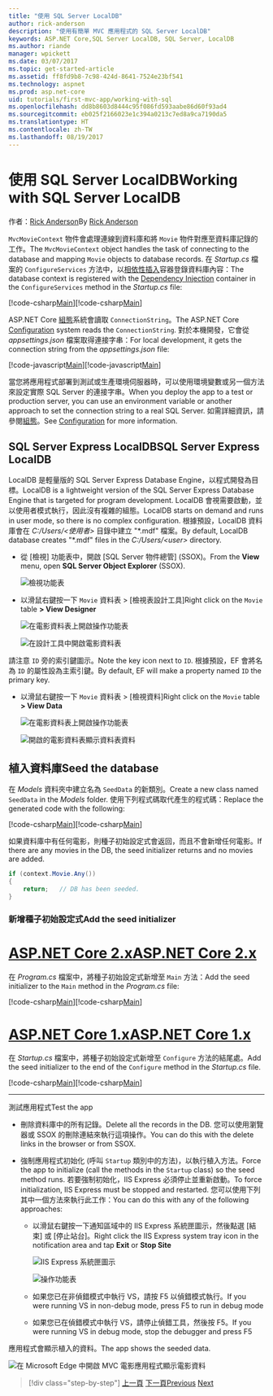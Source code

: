 ```yaml
---
title: "使用 SQL Server LocalDB"
author: rick-anderson
description: "使用有簡單 MVC 應用程式的 SQL Server LocalDB"
keywords: ASP.NET Core,SQL Server LocalDB, SQL Server, LocalDB
ms.author: riande
manager: wpickett
ms.date: 03/07/2017
ms.topic: get-started-article
ms.assetid: ff8fd9b8-7c98-424d-8641-7524e23bf541
ms.technology: aspnet
ms.prod: asp.net-core
uid: tutorials/first-mvc-app/working-with-sql
ms.openlocfilehash: dd8b8603d8444c95f086fd593aabe86d60f93ad4
ms.sourcegitcommit: eb025f2166023e1c394a0213c7ed8a9ca7190da5
ms.translationtype: HT
ms.contentlocale: zh-TW
ms.lasthandoff: 08/19/2017
---
```

# <a name="working-with-sql-server-localdb"></a><span data-ttu-id="2a8a5-104">使用 SQL Server LocalDB</span><span class="sxs-lookup"><span data-stu-id="2a8a5-104">Working with SQL Server LocalDB</span></span>

<span data-ttu-id="2a8a5-105">作者：[Rick Anderson](https://twitter.com/RickAndMSFT)</span><span class="sxs-lookup"><span data-stu-id="2a8a5-105">By [Rick Anderson](https://twitter.com/RickAndMSFT)</span></span>

<span data-ttu-id="2a8a5-106">`MvcMovieContext` 物件會處理連線到資料庫和將 `Movie` 物件對應至資料庫記錄的工作。</span><span class="sxs-lookup"><span data-stu-id="2a8a5-106">The `MvcMovieContext` object handles the task of connecting to the database and mapping `Movie` objects to database records.</span></span> <span data-ttu-id="2a8a5-107">在 *Startup.cs* 檔案的 `ConfigureServices` 方法中，以[相依性插入](xref:fundamentals/dependency-injection)容器登錄資料庫內容：</span><span class="sxs-lookup"><span data-stu-id="2a8a5-107">The database context is registered with the [Dependency Injection](xref:fundamentals/dependency-injection) container in the `ConfigureServices` method in the *Startup.cs* file:</span></span>

<span data-ttu-id="2a8a5-108">[!code-csharp[Main](../../tutorials/first-mvc-app/start-mvc/sample/MvcMovie/Startup.cs?name=ConfigureServices&highlight=6-7)]</span><span class="sxs-lookup"><span data-stu-id="2a8a5-108">[!code-csharp[Main](../../tutorials/first-mvc-app/start-mvc/sample/MvcMovie/Startup.cs?name=ConfigureServices&highlight=6-7)]</span></span>

<span data-ttu-id="2a8a5-109">ASP.NET Core [組態](xref:fundamentals/configuration)系統會讀取 `ConnectionString`。</span><span class="sxs-lookup"><span data-stu-id="2a8a5-109">The ASP.NET Core [Configuration](xref:fundamentals/configuration) system reads the `ConnectionString`.</span></span> <span data-ttu-id="2a8a5-110">對於本機開發，它會從 *appsettings.json* 檔案取得連接字串：</span><span class="sxs-lookup"><span data-stu-id="2a8a5-110">For local development, it gets the connection string from the *appsettings.json* file:</span></span>

<span data-ttu-id="2a8a5-111">[!code-javascript[Main](start-mvc/sample/MvcMovie/appsettings.json?highlight=2&range=8-10)]</span><span class="sxs-lookup"><span data-stu-id="2a8a5-111">[!code-javascript[Main](start-mvc/sample/MvcMovie/appsettings.json?highlight=2&range=8-10)]</span></span>

<span data-ttu-id="2a8a5-112">當您將應用程式部署到測試或生產環境伺服器時，可以使用環境變數或另一個方法來設定實際 SQL Server 的連接字串。</span><span class="sxs-lookup"><span data-stu-id="2a8a5-112">When you deploy the app to a test or production server, you can use an environment variable or another approach to set the connection string to a real SQL Server.</span></span> <span data-ttu-id="2a8a5-113">如需詳細資訊，請參閱[組態](xref:fundamentals/configuration)。</span><span class="sxs-lookup"><span data-stu-id="2a8a5-113">See [Configuration](xref:fundamentals/configuration) for more information.</span></span>

## <a name="sql-server-express-localdb"></a><span data-ttu-id="2a8a5-114">SQL Server Express LocalDB</span><span class="sxs-lookup"><span data-stu-id="2a8a5-114">SQL Server Express LocalDB</span></span>

<span data-ttu-id="2a8a5-115">LocalDB 是輕量版的 SQL Server Express Database Engine，以程式開發為目標。</span><span class="sxs-lookup"><span data-stu-id="2a8a5-115">LocalDB is a lightweight version of the SQL Server Express Database Engine that is targeted for program development.</span></span> <span data-ttu-id="2a8a5-116">LocalDB 會視需要啟動，並以使用者模式執行，因此沒有複雜的組態。</span><span class="sxs-lookup"><span data-stu-id="2a8a5-116">LocalDB starts on demand and runs in user mode, so there is no complex configuration.</span></span> <span data-ttu-id="2a8a5-117">根據預設，LocalDB 資料庫會在 *C:/Users/\<使用者\>* 目錄中建立 "\*.mdf" 檔案。</span><span class="sxs-lookup"><span data-stu-id="2a8a5-117">By default, LocalDB database creates "\*.mdf" files in the *C:/Users/\<user\>* directory.</span></span>

* <span data-ttu-id="2a8a5-118">從 [檢視] 功能表中，開啟 [SQL Server 物件總管] (SSOX)。</span><span class="sxs-lookup"><span data-stu-id="2a8a5-118">From the **View** menu, open **SQL Server Object Explorer** (SSOX).</span></span>

  ![檢視功能表](working-with-sql/_static/ssox.png)

* <span data-ttu-id="2a8a5-120">以滑鼠右鍵按一下 `Movie` 資料表 > [檢視表設計工具]</span><span class="sxs-lookup"><span data-stu-id="2a8a5-120">Right click on the `Movie` table **> View Designer**</span></span>

  ![在電影資料表上開啟操作功能表](working-with-sql/_static/design.png)

  ![在設計工具中開啟電影資料表](working-with-sql/_static/dv.png)

<span data-ttu-id="2a8a5-123">請注意 `ID` 旁的索引鍵圖示。</span><span class="sxs-lookup"><span data-stu-id="2a8a5-123">Note the key icon next to `ID`.</span></span> <span data-ttu-id="2a8a5-124">根據預設，EF 會將名為 `ID` 的屬性設為主索引鍵。</span><span class="sxs-lookup"><span data-stu-id="2a8a5-124">By default, EF will make a property named `ID` the primary key.</span></span>

* <span data-ttu-id="2a8a5-125">以滑鼠右鍵按一下 `Movie` 資料表 > [檢視資料]</span><span class="sxs-lookup"><span data-stu-id="2a8a5-125">Right click on the `Movie` table **> View Data**</span></span>

  ![在電影資料表上開啟操作功能表](working-with-sql/_static/ssox2.png)

  ![開啟的電影資料表顯示資料表資料](working-with-sql/_static/vd22.png)

## <a name="seed-the-database"></a><span data-ttu-id="2a8a5-128">植入資料庫</span><span class="sxs-lookup"><span data-stu-id="2a8a5-128">Seed the database</span></span>

<span data-ttu-id="2a8a5-129">在 *Models* 資料夾中建立名為 `SeedData` 的新類別。</span><span class="sxs-lookup"><span data-stu-id="2a8a5-129">Create a new class named `SeedData` in the *Models* folder.</span></span> <span data-ttu-id="2a8a5-130">使用下列程式碼取代產生的程式碼：</span><span class="sxs-lookup"><span data-stu-id="2a8a5-130">Replace the generated code with the following:</span></span>

<span data-ttu-id="2a8a5-131">[!code-csharp[Main](start-mvc/sample/MvcMovie/Models/SeedData.cs?name=snippet_1)]</span><span class="sxs-lookup"><span data-stu-id="2a8a5-131">[!code-csharp[Main](start-mvc/sample/MvcMovie/Models/SeedData.cs?name=snippet_1)]</span></span>

<span data-ttu-id="2a8a5-132">如果資料庫中有任何電影，則種子初始設定式會返回，而且不會新增任何電影。</span><span class="sxs-lookup"><span data-stu-id="2a8a5-132">If there are any movies in the DB, the seed initializer returns and no movies are added.</span></span>

```csharp
if (context.Movie.Any())
{
    return;   // DB has been seeded.
}
```

<a name="si"></a>
### <a name="add-the-seed-initializer"></a><span data-ttu-id="2a8a5-133">新增種子初始設定式</span><span class="sxs-lookup"><span data-stu-id="2a8a5-133">Add the seed initializer</span></span>

# <a name="aspnet-core-2xtabaspnetcore2x"></a>[<span data-ttu-id="2a8a5-134">ASP.NET Core 2.x</span><span class="sxs-lookup"><span data-stu-id="2a8a5-134">ASP.NET Core 2.x</span></span>](#tab/aspnetcore2x)

<span data-ttu-id="2a8a5-135">在 *Program.cs* 檔案中，將種子初始設定式新增至 `Main` 方法：</span><span class="sxs-lookup"><span data-stu-id="2a8a5-135">Add the seed initializer to the `Main` method in the *Program.cs* file:</span></span>

<span data-ttu-id="2a8a5-136">[!code-csharp[Main](start-mvc/sample/MvcMovie/Program.cs?highlight=6,16-32)]</span><span class="sxs-lookup"><span data-stu-id="2a8a5-136">[!code-csharp[Main](start-mvc/sample/MvcMovie/Program.cs?highlight=6,16-32)]</span></span>

# <a name="aspnet-core-1xtabaspnetcore1x"></a>[<span data-ttu-id="2a8a5-137">ASP.NET Core 1.x</span><span class="sxs-lookup"><span data-stu-id="2a8a5-137">ASP.NET Core 1.x</span></span>](#tab/aspnetcore1x)

<span data-ttu-id="2a8a5-138">在 *Startup.cs* 檔案中，將種子初始設定式新增至 `Configure` 方法的結尾處。</span><span class="sxs-lookup"><span data-stu-id="2a8a5-138">Add the seed initializer to the end of the `Configure` method in the *Startup.cs* file.</span></span>

<span data-ttu-id="2a8a5-139">[!code-csharp[Main](start-mvc/sample/MvcMovie/Startup.cs?highlight=9&name=snippet_seed)]</span><span class="sxs-lookup"><span data-stu-id="2a8a5-139">[!code-csharp[Main](start-mvc/sample/MvcMovie/Startup.cs?highlight=9&name=snippet_seed)]</span></span>

---

<span data-ttu-id="2a8a5-140">測試應用程式</span><span class="sxs-lookup"><span data-stu-id="2a8a5-140">Test the app</span></span>

* <span data-ttu-id="2a8a5-141">刪除資料庫中的所有記錄。</span><span class="sxs-lookup"><span data-stu-id="2a8a5-141">Delete all the records in the DB.</span></span> <span data-ttu-id="2a8a5-142">您可以使用瀏覽器或 SSOX 的刪除連結來執行這項操作。</span><span class="sxs-lookup"><span data-stu-id="2a8a5-142">You can do this with the delete links in the browser or from SSOX.</span></span>
* <span data-ttu-id="2a8a5-143">強制應用程式初始化 (呼叫 `Startup` 類別中的方法)，以執行植入方法。</span><span class="sxs-lookup"><span data-stu-id="2a8a5-143">Force the app to initialize (call the methods in the `Startup` class) so the seed method runs.</span></span> <span data-ttu-id="2a8a5-144">若要強制初始化，IIS Express 必須停止並重新啟動。</span><span class="sxs-lookup"><span data-stu-id="2a8a5-144">To force initialization, IIS Express must be stopped and restarted.</span></span> <span data-ttu-id="2a8a5-145">您可以使用下列其中一個方法來執行此工作：</span><span class="sxs-lookup"><span data-stu-id="2a8a5-145">You can do this with any of the following approaches:</span></span>

  * <span data-ttu-id="2a8a5-146">以滑鼠右鍵按一下通知區域中的 IIS Express 系統匣圖示，然後點選 [結束] 或 [停止站台]。</span><span class="sxs-lookup"><span data-stu-id="2a8a5-146">Right click the IIS Express system tray icon in the notification area and tap **Exit** or **Stop Site**</span></span>

    ![IIS Express 系統匣圖示](working-with-sql/_static/iisExIcon.png)

    ![操作功能表](working-with-sql/_static/stopIIS.png)

   * <span data-ttu-id="2a8a5-149">如果您已在非偵錯模式中執行 VS，請按 F5 以偵錯模式執行。</span><span class="sxs-lookup"><span data-stu-id="2a8a5-149">If you were running VS in non-debug mode, press F5 to run in debug mode</span></span>
   * <span data-ttu-id="2a8a5-150">如果您已在偵錯模式中執行 VS，請停止偵錯工具，然後按 F5。</span><span class="sxs-lookup"><span data-stu-id="2a8a5-150">If you were running VS in debug mode, stop the debugger and press F5</span></span>
   
<span data-ttu-id="2a8a5-151">應用程式會顯示植入的資料。</span><span class="sxs-lookup"><span data-stu-id="2a8a5-151">The app shows the seeded data.</span></span>

![在 Microsoft Edge 中開啟 MVC 電影應用程式顯示電影資料](working-with-sql/_static/m55.png)

>[!div class="step-by-step"]
<span data-ttu-id="2a8a5-153">[上一頁](adding-model.md)
[下一頁](controller-methods-views.md)</span><span class="sxs-lookup"><span data-stu-id="2a8a5-153">[Previous](adding-model.md)
[Next](controller-methods-views.md)</span></span>  
